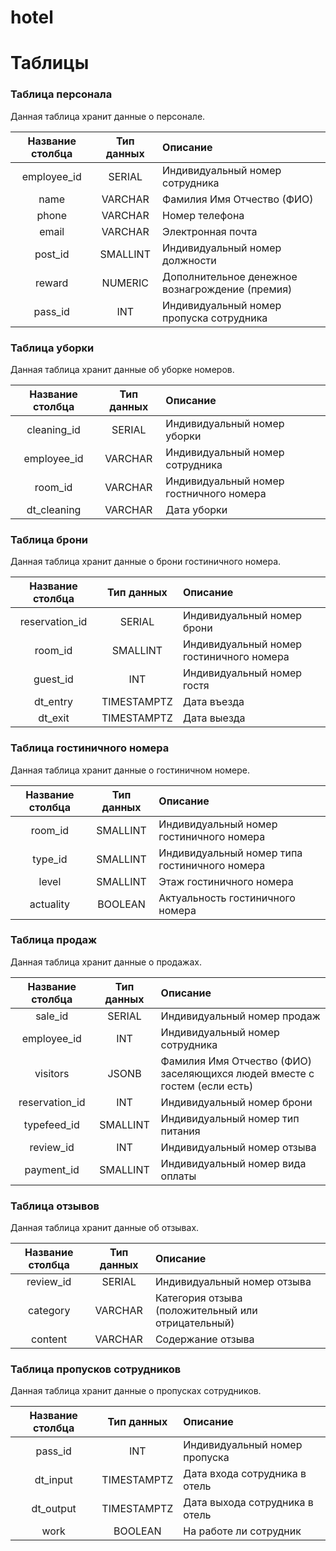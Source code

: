 # hotel



# Таблицы
### Таблица персонала
Данная таблица хранит данные о персонале.  

| Название столбца | Тип данных | Описание                                        |
|:----------------:|:----------:|:------------------------------------------------|
|   employee_id    |   SERIAL   | Индивидуальный номер сотрудника                 |
|       name       |  VARCHAR   | Фамилия Имя Отчество (ФИО)                      |
|      phone       |  VARCHAR   | Номер телефона                                  |
|      email       |  VARCHAR   | Электронная почта                               |
|     post_id      |  SMALLINT  | Индивидуальный номер должности                  |
|      reward      |  NUMERIC   | Дополнительное денежное вознагрождение (премия) |
|     pass_id      |    INT     | Индивидуальный номер пропуска сотрудника        |

### Таблица уборки
Данная таблица хранит данные об уборке номеров.  

| Название столбца | Тип данных | Описание                                |
|:----------------:|:----------:|:----------------------------------------|
|   cleaning_id    |   SERIAL   | Индивидуальный номер уборки             |
|   employee_id    |  VARCHAR   | Индивидуальный номер сотрудника         |
|     room_id      |  VARCHAR   | Индивидуальный номер гостничного номера |
|   dt_cleaning    |  VARCHAR   | Дата уборки                             |

### Таблица брони
Данная таблица хранит данные о брони гостиничного номера.  

| Название столбца | Тип данных  | Описание                                 |
|:----------------:|:-----------:|:-----------------------------------------|
|  reservation_id  |   SERIAL    | Индивидуальный номер брони               |
|     room_id      |  SMALLINT   | Индивидуальный номер гостиничного номера |
|     guest_id     |     INT     | Индивидуальный номер гостя               |
|     dt_entry     | TIMESTAMPTZ | Дата въезда                              |
|     dt_exit      | TIMESTAMPTZ | Дата выезда                              |

### Таблица гостиничного номера
Данная таблица хранит данные о гостиничном номере.  

| Название столбца | Тип данных | Описание                                      |
|:----------------:|:----------:|:----------------------------------------------|
|     room_id      |  SMALLINT  | Индивидуальный номер гостиничного номера      |
|     type_id      |  SMALLINT  | Индивидуальный номер типа гостиничного номера |
|      level       |  SMALLINT  | Этаж гостиничного номера                      |
|    actuality     |  BOOLEAN   | Актуальность гостиничного номера              |

### Таблица продаж
Данная таблица хранит данные о продажах.  

| Название столбца | Тип данных | Описание                                                                  |
|:----------------:|:----------:|:--------------------------------------------------------------------------|
|     sale_id      |   SERIAL   | Индивидуальный номер продаж                                               |
|   employee_id    |    INT     | Индивидуальный номер сотрудника                                           |
|     visitors     |   JSONB    | Фамилия Имя Отчество (ФИО) заселяющихся людей вместе с гостем (если есть) |
|  reservation_id  |    INT     | Индивидуальный номер брони                                                |
|   typefeed_id    |  SMALLINT  | Индивидуальный номер тип питания                                          |
|    review_id     |    INT     | Индивидуальный номер отзыва                                               |
|    payment_id    |  SMALLINT  | Индивидуальный номер вида оплаты                                          |

### Таблица отзывов
Данная таблица хранит данные об отзывах.  

| Название столбца | Тип данных | Описание                                           |
|:----------------:|:----------:|:---------------------------------------------------|
|    review_id     |   SERIAL   | Индивидуальный номер отзыва                        |
|     category     |  VARCHAR   | Категория отзыва (положительный или отрицательный) |
|     content      |  VARCHAR   | Содержание отзыва                                  |

### Таблица пропусков сотрудников
Данная таблица хранит данные о пропусках сотрудников.  

| Название столбца | Тип данных  | Описание                       |
|:----------------:|:-----------:|:-------------------------------|
|     pass_id      |     INT     | Индивидуальный номер пропуска  |
|     dt_input     | TIMESTAMPTZ | Дата входа сотрудника в отель  |
|    dt_output     | TIMESTAMPTZ | Дата выхода сотрудника в отель |
|       work       |   BOOLEAN   | На работе ли сотрудник         |